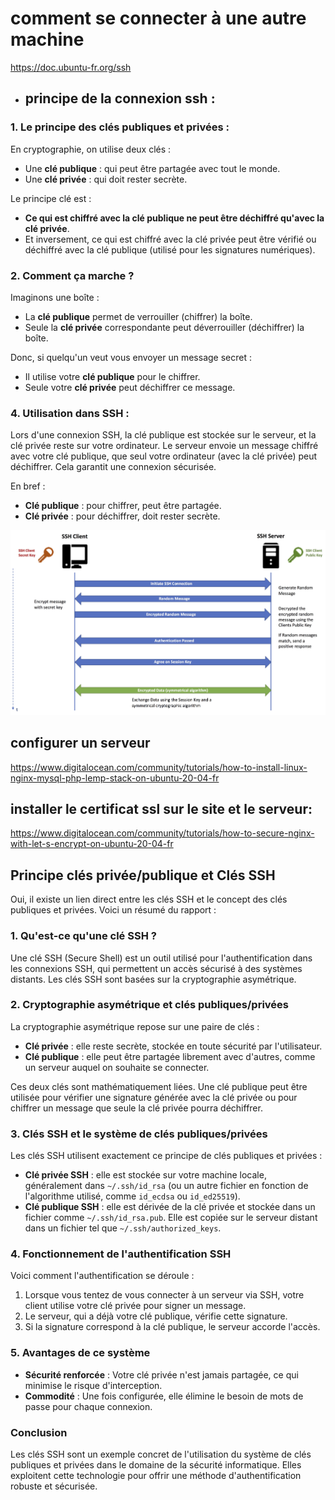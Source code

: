 # comment se connecter à une autre machine

https://doc.ubuntu-fr.org/ssh


- ## principe de la connexion ssh :

### 1. **Le principe des clés publiques et privées :**
En cryptographie, on utilise deux clés :
- Une **clé publique** : qui peut être partagée avec tout le monde.
- Une **clé privée** : qui doit rester secrète.

Le principe clé est :
- **Ce qui est chiffré avec la clé publique ne peut être déchiffré qu'avec la clé privée**.
- Et inversement, ce qui est chiffré avec la clé privée peut être vérifié ou déchiffré avec la clé publique (utilisé pour les signatures numériques).

### 2. **Comment ça marche ?**
Imaginons une boîte :
- La **clé publique** permet de verrouiller (chiffrer) la boîte.
- Seule la **clé privée** correspondante peut déverrouiller (déchiffrer) la boîte.

Donc, si quelqu'un veut vous envoyer un message secret :
- Il utilise votre **clé publique** pour le chiffrer.
- Seule votre **clé privée** peut déchiffrer ce message.


### 4. **Utilisation dans SSH :**
Lors d'une connexion SSH, la clé publique est stockée sur le serveur, et la clé privée reste sur votre ordinateur. Le serveur envoie un message chiffré avec votre clé publique, que seul votre ordinateur (avec la clé privée) peut déchiffrer. Cela garantit une connexion sécurisée.

En bref :
- **Clé publique** : pour chiffrer, peut être partagée.
- **Clé privée** : pour déchiffrer, doit rester secrète.

![alt text](../images/ssh.jpg)

## configurer un serveur

https://www.digitalocean.com/community/tutorials/how-to-install-linux-nginx-mysql-php-lemp-stack-on-ubuntu-20-04-fr


## installer le certificat ssl sur le site et le serveur: 

https://www.digitalocean.com/community/tutorials/how-to-secure-nginx-with-let-s-encrypt-on-ubuntu-20-04-fr


## Principe clés privée/publique et Clés SSH

Oui, il existe un lien direct entre les clés SSH et le concept des clés publiques et privées. Voici un résumé du rapport :

### 1. **Qu'est-ce qu'une clé SSH ?**
Une clé SSH (Secure Shell) est un outil utilisé pour l'authentification dans les connexions SSH, qui permettent un accès sécurisé à des systèmes distants. Les clés SSH sont basées sur la cryptographie asymétrique.

### 2. **Cryptographie asymétrique et clés publiques/privées**
La cryptographie asymétrique repose sur une paire de clés :
- **Clé privée** : elle reste secrète, stockée en toute sécurité par l'utilisateur.
- **Clé publique** : elle peut être partagée librement avec d'autres, comme un serveur auquel on souhaite se connecter.

Ces deux clés sont mathématiquement liées. Une clé publique peut être utilisée pour vérifier une signature générée avec la clé privée ou pour chiffrer un message que seule la clé privée pourra déchiffrer.

### 3. **Clés SSH et le système de clés publiques/privées**
Les clés SSH utilisent exactement ce principe de clés publiques et privées :
- **Clé privée SSH** : elle est stockée sur votre machine locale, généralement dans `~/.ssh/id_rsa` (ou un autre fichier en fonction de l'algorithme utilisé, comme `id_ecdsa` ou `id_ed25519`).
- **Clé publique SSH** : elle est dérivée de la clé privée et stockée dans un fichier comme `~/.ssh/id_rsa.pub`. Elle est copiée sur le serveur distant dans un fichier tel que `~/.ssh/authorized_keys`.

### 4. **Fonctionnement de l'authentification SSH**
Voici comment l'authentification se déroule :
1. Lorsque vous tentez de vous connecter à un serveur via SSH, votre client utilise votre clé privée pour signer un message.
2. Le serveur, qui a déjà votre clé publique, vérifie cette signature.
3. Si la signature correspond à la clé publique, le serveur accorde l'accès.

### 5. **Avantages de ce système**
- **Sécurité renforcée** : Votre clé privée n'est jamais partagée, ce qui minimise le risque d'interception.
- **Commodité** : Une fois configurée, elle élimine le besoin de mots de passe pour chaque connexion.

### Conclusion
Les clés SSH sont un exemple concret de l'utilisation du système de clés publiques et privées dans le domaine de la sécurité informatique. Elles exploitent cette technologie pour offrir une méthode d'authentification robuste et sécurisée.

